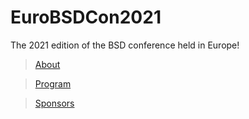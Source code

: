 # EuroBSDCon2021
The 2021 edition of the BSD conference held in Europe!

>[About](https://2021.eurobsdcon.org/)

>[Program](https://2021.eurobsdcon.org/about/program/)

>[Sponsors](https://2021.eurobsdcon.org/sponsors/)

